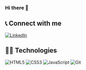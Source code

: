 ### Hi there 👋

## :telephone_receiver: Connect with me 
[![LinkedIn](https://img.shields.io/badge/-LinkedIn-0A66C2?style=for-the-badge&logo=linkedin&logoColor=white)](https://pages.github.com/)

## :man_technologist: Technologies
![HTML5](https://img.shields.io/badge/-HTML5-DD4B25?style=for-the-badge&logo=html5&logoColor=white)
![CSS3](https://img.shields.io/badge/-CSS3-3595CF?style=for-the-badge&logo=css3&logoColor=white)
![JavaScript](https://img.shields.io/badge/-JavaScript-EDD718?style=for-the-badge&logo=javascript&logoColor=white)
![Git](https://img.shields.io/badge/-Git-orange?style=for-the-badge&logo=git&logoColor=white)
